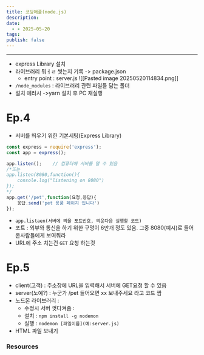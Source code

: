 ```yaml
---
title: 코딩애플(node.js)
description: 
date:
  - - 2025-05-20
tags: 
publish: false
---
```



---
- express Library 설치
- 라이브러리 뭐ㅓㄹ 썻는지 기록	-> package.json
	- entry point : server.js
![[Pasted image 20250520114834.png]]
- `/node_modules` : 라이브러리 관련 파일들 담는 폴더
- 설치 에러시 ->yarn 설치 후 PC 재실행

# Ep.4
- 서버를 띄우기 위한 기본세팅(Express Library)
```js
const express = require('express');
const app = express();

app.listen();    // 컴퓨터에 서버를 열 수 있음
/*또는 
app.listen(8080,function(){
    console.log("listening on 8080")
});
*/
app.get('/pet',function(요청,응답){
    응답.send('pet 용품 페이지 입니다')
});

```
- `app.listaen(서버에 띄울 포트번호, 띄운다음 실행할 코드)`
- 포트 : 외부와 통신을 하기 위한 구멍이 6만개 정도 있음. 그중 8080(예시)로 들어온사람들에게 보여줘라
- URL에 주소 치는건 `GET` 요청 하는것
# Ep.5
- client(고객) : 주소창에 URL을 입력해서 서버에 GET요청 할 수 있음
- server(노예?) : 누군가 /pet 들어오면 xx 보내주세요 라고 코드 짬
- 노드몬 라이브러리 : 
	- 수정시 서버 껏다켜줌 :  
	- 설치 : `npm install -g nodemon`
	- 실행 : `nodemon [파일이름](예:server.js)`
- HTML 파일 보내기




### Resources
